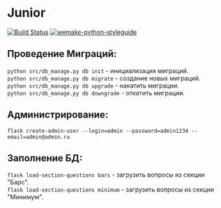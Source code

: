 # Junior

[![Build Status](https://travis-ci.org/honeydev/Junior.svg?branch=master)](https://travis-ci.org/honeydev/Junior)
[![wemake-python-styleguide](https://img.shields.io/badge/style-wemake-000000.svg)](https://github.com/wemake-services/wemake-python-styleguide)

## Проведение Миграций:
`python src/db_manage.py db init` - инициализация миграций. <br>
`python src/db_manage.py db migrate` - создание новых миграций. <br>
`python src/db_manage.py db upgrade` - накатить миграции. <br>
`python src/db_manage.py db downgrade` - откатить миграции. <br>

## Администрирование:
`flask create-admin-user --login=admin --password=admin1234 --email=admin@admin.ru
` <br>

## Заполнение БД:
`flask load-section-questions bars` - загрузить вопросы из секции "Барс".<br>
`flask load-section-questions minimum` - загрузить вопросы из секции "Минимум".<br>
